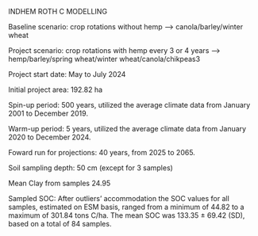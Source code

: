 INDHEM
ROTH C MODELLING

Baseline scenario: crop rotations without hemp --> canola/barley/winter wheat

Project scenario: crop rotations with hemp every 3 or 4 years --> hemp/barley/spring wheat/winter wheat/canola/chikpeas3

Project start date:	May to July 2024

Initial project area:	192.82 ha


Spin-up period: 500 years, utilized the average climate data from January 2001 to December 2019. 

Warm-up period: 5 years, utilized the average climate data from January 2020 to December 2024. 

Foward run for projections: 40 years, from 2025 to 2065.


Soil sampling depth:	50 cm (except for 3 samples)

Mean Clay from samples	24.95

Sampled SOC: After outliers’ accommodation the SOC values for all samples, estimated on ESM basis, ranged from a minimum of 44.82 to a maximum of 301.84 tons C/ha. The mean SOC was 133.35 ± 69.42 (SD), based on a total of 84 samples.
